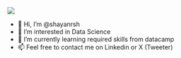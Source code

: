 ![](https://github.com/shayanrsh/shayanrsh/blob/main/Power%20Bi%20Udemy%20Course%20Project%20HQ.gif)
- 👋 Hi, I’m @shayanrsh
- 👀 I’m interested in Data Science
- 🌱 I’m currently learning required skills from datacamp
- 📫 Feel free to contact me on Linkedin or X (Tweeter)

<!---
shayanrsh/shayanrsh is a ✨ special ✨ repository because its `README.md` (this file) appears on your GitHub profile.
You can click the Preview link to take a look at your changes.
--->
